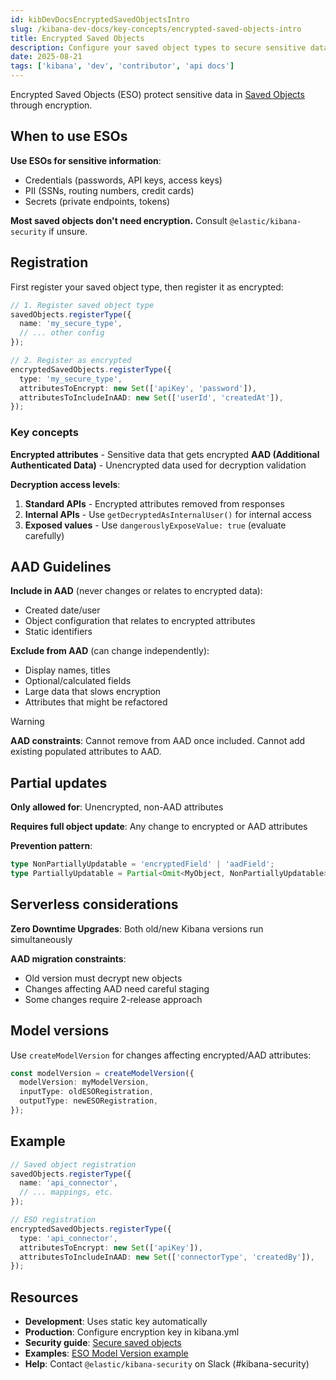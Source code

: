```yaml
---
id: kibDevDocsEncryptedSavedObjectsIntro
slug: /kibana-dev-docs/key-concepts/encrypted-saved-objects-intro
title: Encrypted Saved Objects
description: Configure your saved object types to secure sensitive data.
date: 2025-08-21
tags: ['kibana', 'dev', 'contributor', 'api docs']
---
```


Encrypted Saved Objects (ESO) protect sensitive data in [Saved Objects](/kibana-dev-docs/key-concepts/saved-objects-intro) through encryption.

## When to use ESOs

**Use ESOs for sensitive information**:
- Credentials (passwords, API keys, access keys)
- PII (SSNs, routing numbers, credit cards)  
- Secrets (private endpoints, tokens)

**Most saved objects don't need encryption.** Consult `@elastic/kibana-security` if unsure.

## Registration

First register your saved object type, then register it as encrypted:

```ts
// 1. Register saved object type
savedObjects.registerType({
  name: 'my_secure_type',
  // ... other config
});

// 2. Register as encrypted
encryptedSavedObjects.registerType({
  type: 'my_secure_type',
  attributesToEncrypt: new Set(['apiKey', 'password']),
  attributesToIncludeInAAD: new Set(['userId', 'createdAt']),
});
```

### Key concepts

**Encrypted attributes** - Sensitive data that gets encrypted
**AAD (Additional Authenticated Data)** - Unencrypted data used for decryption validation

**Decryption access levels**:
1. **Standard APIs** - Encrypted attributes removed from responses
2. **Internal APIs** - Use `getDecryptedAsInternalUser()` for internal access
3. **Exposed values** - Use `dangerouslyExposeValue: true` (evaluate carefully)

## AAD Guidelines

**Include in AAD** (never changes or relates to encrypted data):
- Created date/user
- Object configuration that relates to encrypted attributes
- Static identifiers

**Exclude from AAD** (can change independently):
- Display names, titles
- Optional/calculated fields
- Large data that slows encryption
- Attributes that might be refactored

> [!WARNING]
> **AAD constraints**: Cannot remove from AAD once included. Cannot add existing populated attributes to AAD.

## Partial updates

**Only allowed for**: Unencrypted, non-AAD attributes

**Requires full object update**: Any change to encrypted or AAD attributes

**Prevention pattern**:
```ts
type NonPartiallyUpdatable = 'encryptedField' | 'aadField';
type PartiallyUpdatable = Partial<Omit<MyObject, NonPartiallyUpdatable>>;
```

## Serverless considerations

**Zero Downtime Upgrades**: Both old/new Kibana versions run simultaneously

**AAD migration constraints**:
- Old version must decrypt new objects
- Changes affecting AAD need careful staging
- Some changes require 2-release approach

## Model versions

Use `createModelVersion` for changes affecting encrypted/AAD attributes:

```ts
const modelVersion = createModelVersion({
  modelVersion: myModelVersion,
  inputType: oldESORegistration,
  outputType: newESORegistration,
});
```

## Example

```ts
// Saved object registration
savedObjects.registerType({
  name: 'api_connector',
  // ... mappings, etc.
});

// ESO registration  
encryptedSavedObjects.registerType({
  type: 'api_connector',
  attributesToEncrypt: new Set(['apiKey']),
  attributesToIncludeInAAD: new Set(['connectorType', 'createdBy']),
});
```

## Resources

- **Development**: Uses static key automatically
- **Production**: Configure encryption key in kibana.yml
- **Security guide**: [Secure saved objects](https://www.elastic.co/guide/en/kibana/current/xpack-security-secure-saved-objects.html)
- **Examples**: [ESO Model Version example](https://github.com/elastic/kibana/blob/main/examples/eso_model_version_example/server/plugin.ts)
- **Help**: Contact `@elastic/kibana-security` on Slack (#kibana-security)